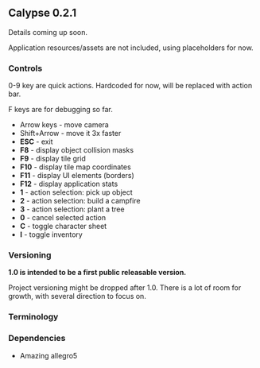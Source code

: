 Calypse 0.2.1
-------
Details coming up soon.

Application resources/assets are not included, using placeholders for now.

### Controls

0-9 key are quick actions. Hardcoded for now, will be replaced with action bar.

F keys are for debugging so far.

* Arrow keys - move camera
* Shift+Arrow - move it 3x faster
* **ESC** - exit
* **F8** - display object collision masks
* **F9** - display tile grid
* **F10** - display tile map coordinates
* **F11** - display UI elements (borders)
* **F12** - display application stats
* **1** - action selection: pick up object
* **2** - action selection: build a campfire
* **3** - action selection: plant a tree
* **0** - cancel selected action
* **C** - toggle character sheet
* **I** - toggle inventory

### Versioning

**1.0 is intended to be a first public releasable version.**

Project versioning might be dropped after 1.0. There is a lot of room for growth, with several direction to focus on. 

### Terminology

### Dependencies

* Amazing allegro5
